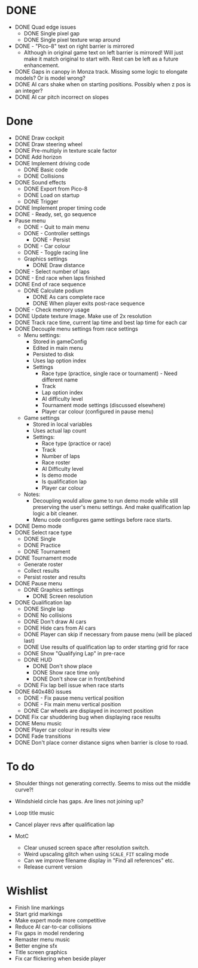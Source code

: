 DONE
====

- DONE Quad edge issues
    - DONE Single pixel gap
    - DONE Single pixel texture wrap around
- DONE - "Pico-8" text on right barrier is mirrored
    - Although in original game text on left barrier is mirrored!
      Will just make it match original to start with. Rest can be left as a future enhancement.
- DONE Gaps in canopy in Monza track. Missing some logic to elongate models? Or is model wrong?
- DONE AI cars shake when on starting positions. Possibly when z pos is an integer?
- DONE AI car pitch incorrect on slopes

Done
====
- DONE Draw cockpit
- DONE Draw steering wheel
- DONE Pre-multiply in texture scale factor
- DONE Add horizon
- DONE Implement driving code
    - DONE Basic code
    - DONE Collisions
- DONE Sound effects
    - DONE Export from Pico-8
    - DONE Load on startup
    - DONE Trigger
- DONE Implement proper timing code
- DONE - Ready, set, go sequence
- Pause menu
    - DONE - Quit to main menu
    - DONE - Controller settings
        - DONE - Persist
    - DONE - Car colour
    - DONE - Toggle racing line
    - Graphics settings
        - DONE Draw distance
- DONE - Select number of laps
- DONE - End race when laps finished
- DONE End of race sequence
    - DONE Calculate podium
        - DONE As cars complete race
        - DONE When player exits post-race sequence
- DONE - Check memory usage
- DONE Update texture image. Make use of 2x resolution
- DONE Track race time, current lap time and best lap time for each car
- DONE Decouple menu settings from race settings
    - Menu settings:
        - Stored in gameConfig
        - Edited in main menu
        - Persisted to disk
        - Uses lap option index
        - Settings
            - Race type (practice, single race or tournament)   - Need different name
            - Track
            - Lap option index
            - AI difficulty level
            - Tournament mode settings (discussed elsewhere)
            - Player car colour (configured in pause menu)
    - Game settings
        - Stored in local variables
        - Uses actual lap count
        - Settings:
            - Race type (practice or race)
            - Track
            - Number of laps
            - Race roster
            - AI Difficulty level
            - Is demo mode
            - Is qualification lap
            - Player car colour
    - Notes: 
        - Decoupling would allow game to run demo mode while still preserving
            the user's menu settings. And make qualification lap logic a bit 
            cleaner.
        - Menu code configures game settings before race starts.
- DONE Demo mode
- DONE Select race type
    - DONE Single
    - DONE Practice
    - DONE Tournament
- DONE Tournament mode
    - Generate roster
    - Collect results
    - Persist roster and results
- DONE Pause menu
    - DONE Graphics settings
        - DONE Screen resolution
- DONE Qualification lap
    - DONE Single lap
    - DONE No collisions
    - DONE Don't draw AI cars
    - DONE Hide cars from AI cars
    - DONE Player can skip if necessary from pause menu (will be placed last)
    - DONE Use results of qualification lap to order starting grid for race
    - DONE Show "Qualifying Lap" in pre-race
    - DONE HUD
        - DONE Don't show place
        - DONE Show race time only
        - DONE Don't show car in front/behind
    - DONE Fix lap bell issue when race starts
- DONE 640x480 issues
    - DONE - Fix pause menu vertical position
    - DONE - Fix main menu vertical position
    - DONE Car wheels are displayed in incorrect position
- DONE Fix car shuddering bug when displaying race results
- DONE Menu music
- DONE Player car colour in results view
- DONE Fade transitions
- DONE Don't place corner distance signs when barrier is close to road.

To do
=====

- Shoulder things not generating correctly. Seems to miss out the middle curve?!
- Windshield circle has gaps. Are lines not joining up?
- Loop title music
- Cancel player revs after qualification lap

- MotC 
    - Clear unused screen space after resolution switch.
    - Weird upscaling glitch when using `SCALE_FIT` scaling mode
    - Can we improve filename display in "Find all references" etc.
    - Release current version

Wishlist
========

- Finish line markings
- Start grid markings
- Make expert mode more competitive
- Reduce AI car-to-car collisions
- Fix gaps in model rendering
- Remaster menu music
- Better engine sfx
- Title screen graphics
- Fix car flickering when beside player

